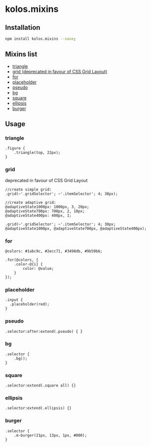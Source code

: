 # kolos.mixins


## Installation
```bash
npm install kolos.mixins --save;
```


## Mixins list

+ [triangle](#triangle)
+ [grid (deprecated in favour of CSS Grid Layout)](#grid)
+ [for](#for)
+ [placeholder](#placeholder)
+ [pseudo](#pseudo)
+ [bg](#bg)
+ [square](#square)
+ [ellipsis](#ellipsis)
+ [burger](#burger)


## Usage

### triangle

```less
.figure {
	.triangle(top, 22px);
}
```


### grid
deprecated in favour of CSS Grid Layout
```less
//create simple grid:
.grid(~'.gridSelector'; ~'.itemSelector'; 4; 30px);

//create adaptive grid:
@adaptiveState1000px: 1000px, 3, 20px;
@adaptiveState700px: 700px, 2, 10px;
@adaptiveState400px: 400px, 1;

.grid(~'.gridSelector'; ~'.itemSelector'; 4; 30px; @adaptiveState1000px, @adaptiveState700px, @adaptiveState400px);
```



### for

```less
@colors: #1abc9c, #2ecc71, #3498db, #9b59b6;

.for(@colors, {
	.color-@{i} {
		color: @value;
	}
});
```


### placeholder

```less
.input {
  .placeholder(red);
}
```


### pseudo

```less
.selector:after:extend(.pseudo) { }
```


### bg

```less
.selector {
	.bg();
}
```


### square

```less
.selector:extend(.square all) {}
```


### ellipsis

```less
.selector:extend(.ellipsis) {}
```


### burger

```less
.selector {
	.m-burger(21px, 13px, 1px, #000);
}
```






